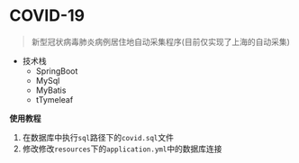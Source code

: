# COVID-19
> 新型冠状病毒肺炎病例居住地自动采集程序(目前仅实现了上海的自动采集)

- 技术栈
  - SpringBoot
  - MySql
  - MyBatis
  - tTymeleaf

**使用教程**
  1. 在数据库中执行`sql`路径下的`covid.sql`文件
  2. 修改修改`resources`下的`application.yml`中的数据库连接
